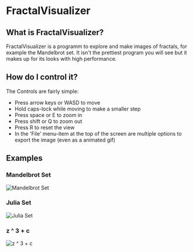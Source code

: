 # FractalVisualizer

## What is FractalVisualizer?
FractalVisualizer is a programm to explore and make images of fractals, for example the Mandelbrot set. It isn't the prettiest program you will see but it makes up for its looks with high performance.

## How do I control it?
The Controls are fairly simple:
* Press arrow keys or WASD to move
* Hold caps-lock while moving to make a smaller step
* Press space or E to zoom in
* Press shift or Q to zoom out
* Press R to reset the view
* In the 'File' menu-item at the top of the screen are multiple options to export the image (even as a animated gif)

## Examples

### Mandelbrot Set
![Mandelbrot Set](https://raw.githubusercontent.com/brn-dev/FractalVisualizer/imgs/imgs/Mandelbrot.png)

### Julia Set
![Julia Set](https://raw.githubusercontent.com/brn-dev/FractalVisualizer/imgs/imgs/Julia.png)

### z ^ 3 + c
![z ^ 3 + c](https://raw.githubusercontent.com/brn-dev/FractalVisualizer/imgs/imgs/z^3+c.png)
